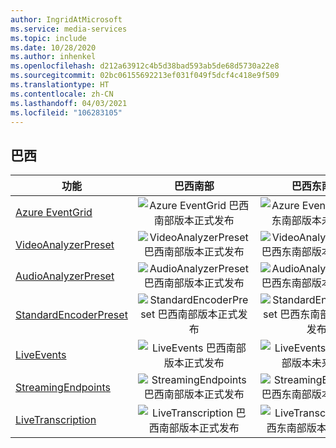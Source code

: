 ```yaml
---
author: IngridAtMicrosoft
ms.service: media-services
ms.topic: include
ms.date: 10/28/2020
ms.author: inhenkel
ms.openlocfilehash: d212a63912c4b5d38bad593ab5de68d5730a22e8
ms.sourcegitcommit: 02bc06155692213ef031f049f5dcf4c418e9f509
ms.translationtype: HT
ms.contentlocale: zh-CN
ms.lasthandoff: 04/03/2021
ms.locfileid: "106283105"
---
```

<!--Feature availability in region-->
## <a name="brazil"></a>巴西

| 功能 | 巴西南部 | 巴西东南部 |
| --- | :---: | :---: |
| [Azure EventGrid](../monitoring/reacting-to-media-services-events.md) |![Azure EventGrid 巴西南部版本正式发布](../media/azure-clouds-regions/ga.svg)  |![Azure EventGrid 巴西东南部版本未来发布](../media/azure-clouds-regions/planned-active.svg) |
| [VideoAnalyzerPreset](../analyze-video-audio-files-concept.md) |![VideoAnalyzerPreset 巴西南部版本正式发布](../media/azure-clouds-regions/ga.svg)  | ![VideoAnalyzerPreset 巴西东南部版本未来发布](../media/azure-clouds-regions/planned-active.svg) |
| [AudioAnalyzerPreset](../analyze-video-audio-files-concept.md) |![AudioAnalyzerPreset 巴西南部版本正式发布](../media/azure-clouds-regions/ga.svg)  | ![AudioAnalyzerPreset 巴西东南部版本未来发布](../media/azure-clouds-regions/planned-active.svg) |
| [StandardEncoderPreset](../encode-concept.md) |![StandardEncoderPreset 巴西南部版本正式发布](../media/azure-clouds-regions/ga.svg)  | ![StandardEncoderPreset 巴西东南部版本未来发布](../media/azure-clouds-regions/planned-active.svg) |
| [LiveEvents](../stream-live-streaming-concept.md) |![LiveEvents 巴西南部版本正式发布](../media/azure-clouds-regions/ga.svg)  | ![LiveEvents 巴西东南部版本未来发布](../media/azure-clouds-regions/planned-active.svg) |
| [StreamingEndpoints](../stream-streaming-endpoint-concept.md) |![StreamingEndpoints 巴西南部版本正式发布](../media/azure-clouds-regions/ga.svg) | ![StreamingEndpoints 巴西东南部版本未来发布](../media/azure-clouds-regions/planned-active.svg)  |
| [LiveTranscription](../live-event-live-transcription-how-to.md) |![LiveTranscription 巴西南部版本正式发布](../media/azure-clouds-regions/ga.svg) |![LiveTranscription 巴西东南部版本未来发布](../media/azure-clouds-regions/planned-active.svg) |
